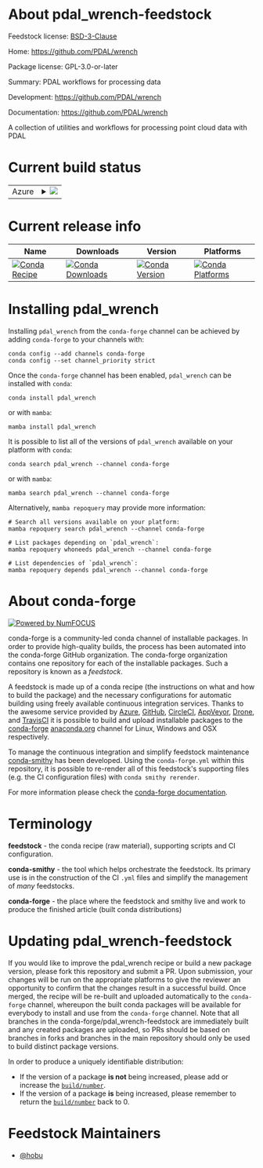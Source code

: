 About pdal_wrench-feedstock
===========================

Feedstock license: [BSD-3-Clause](https://github.com/conda-forge/pdal_wrench-feedstock/blob/main/LICENSE.txt)

Home: https://github.com/PDAL/wrench

Package license: GPL-3.0-or-later

Summary: PDAL workflows for processing data

Development: https://github.com/PDAL/wrench

Documentation: https://github.com/PDAL/wrench

A collection of utilities and workflows for processing point cloud
data with PDAL


Current build status
====================


<table>
    
  <tr>
    <td>Azure</td>
    <td>
      <details>
        <summary>
          <a href="https://dev.azure.com/conda-forge/feedstock-builds/_build/latest?definitionId=20953&branchName=main">
            <img src="https://dev.azure.com/conda-forge/feedstock-builds/_apis/build/status/pdal_wrench-feedstock?branchName=main">
          </a>
        </summary>
        <table>
          <thead><tr><th>Variant</th><th>Status</th></tr></thead>
          <tbody><tr>
              <td>linux_64</td>
              <td>
                <a href="https://dev.azure.com/conda-forge/feedstock-builds/_build/latest?definitionId=20953&branchName=main">
                  <img src="https://dev.azure.com/conda-forge/feedstock-builds/_apis/build/status/pdal_wrench-feedstock?branchName=main&jobName=linux&configuration=linux%20linux_64_" alt="variant">
                </a>
              </td>
            </tr><tr>
              <td>linux_aarch64</td>
              <td>
                <a href="https://dev.azure.com/conda-forge/feedstock-builds/_build/latest?definitionId=20953&branchName=main">
                  <img src="https://dev.azure.com/conda-forge/feedstock-builds/_apis/build/status/pdal_wrench-feedstock?branchName=main&jobName=linux&configuration=linux%20linux_aarch64_" alt="variant">
                </a>
              </td>
            </tr><tr>
              <td>linux_ppc64le</td>
              <td>
                <a href="https://dev.azure.com/conda-forge/feedstock-builds/_build/latest?definitionId=20953&branchName=main">
                  <img src="https://dev.azure.com/conda-forge/feedstock-builds/_apis/build/status/pdal_wrench-feedstock?branchName=main&jobName=linux&configuration=linux%20linux_ppc64le_" alt="variant">
                </a>
              </td>
            </tr><tr>
              <td>osx_64</td>
              <td>
                <a href="https://dev.azure.com/conda-forge/feedstock-builds/_build/latest?definitionId=20953&branchName=main">
                  <img src="https://dev.azure.com/conda-forge/feedstock-builds/_apis/build/status/pdal_wrench-feedstock?branchName=main&jobName=osx&configuration=osx%20osx_64_" alt="variant">
                </a>
              </td>
            </tr><tr>
              <td>osx_arm64</td>
              <td>
                <a href="https://dev.azure.com/conda-forge/feedstock-builds/_build/latest?definitionId=20953&branchName=main">
                  <img src="https://dev.azure.com/conda-forge/feedstock-builds/_apis/build/status/pdal_wrench-feedstock?branchName=main&jobName=osx&configuration=osx%20osx_arm64_" alt="variant">
                </a>
              </td>
            </tr><tr>
              <td>win_64</td>
              <td>
                <a href="https://dev.azure.com/conda-forge/feedstock-builds/_build/latest?definitionId=20953&branchName=main">
                  <img src="https://dev.azure.com/conda-forge/feedstock-builds/_apis/build/status/pdal_wrench-feedstock?branchName=main&jobName=win&configuration=win%20win_64_" alt="variant">
                </a>
              </td>
            </tr>
          </tbody>
        </table>
      </details>
    </td>
  </tr>
</table>

Current release info
====================

| Name | Downloads | Version | Platforms |
| --- | --- | --- | --- |
| [![Conda Recipe](https://img.shields.io/badge/recipe-pdal_wrench-green.svg)](https://anaconda.org/conda-forge/pdal_wrench) | [![Conda Downloads](https://img.shields.io/conda/dn/conda-forge/pdal_wrench.svg)](https://anaconda.org/conda-forge/pdal_wrench) | [![Conda Version](https://img.shields.io/conda/vn/conda-forge/pdal_wrench.svg)](https://anaconda.org/conda-forge/pdal_wrench) | [![Conda Platforms](https://img.shields.io/conda/pn/conda-forge/pdal_wrench.svg)](https://anaconda.org/conda-forge/pdal_wrench) |

Installing pdal_wrench
======================

Installing `pdal_wrench` from the `conda-forge` channel can be achieved by adding `conda-forge` to your channels with:

```
conda config --add channels conda-forge
conda config --set channel_priority strict
```

Once the `conda-forge` channel has been enabled, `pdal_wrench` can be installed with `conda`:

```
conda install pdal_wrench
```

or with `mamba`:

```
mamba install pdal_wrench
```

It is possible to list all of the versions of `pdal_wrench` available on your platform with `conda`:

```
conda search pdal_wrench --channel conda-forge
```

or with `mamba`:

```
mamba search pdal_wrench --channel conda-forge
```

Alternatively, `mamba repoquery` may provide more information:

```
# Search all versions available on your platform:
mamba repoquery search pdal_wrench --channel conda-forge

# List packages depending on `pdal_wrench`:
mamba repoquery whoneeds pdal_wrench --channel conda-forge

# List dependencies of `pdal_wrench`:
mamba repoquery depends pdal_wrench --channel conda-forge
```


About conda-forge
=================

[![Powered by
NumFOCUS](https://img.shields.io/badge/powered%20by-NumFOCUS-orange.svg?style=flat&colorA=E1523D&colorB=007D8A)](https://numfocus.org)

conda-forge is a community-led conda channel of installable packages.
In order to provide high-quality builds, the process has been automated into the
conda-forge GitHub organization. The conda-forge organization contains one repository
for each of the installable packages. Such a repository is known as a *feedstock*.

A feedstock is made up of a conda recipe (the instructions on what and how to build
the package) and the necessary configurations for automatic building using freely
available continuous integration services. Thanks to the awesome service provided by
[Azure](https://azure.microsoft.com/en-us/services/devops/), [GitHub](https://github.com/),
[CircleCI](https://circleci.com/), [AppVeyor](https://www.appveyor.com/),
[Drone](https://cloud.drone.io/welcome), and [TravisCI](https://travis-ci.com/)
it is possible to build and upload installable packages to the
[conda-forge](https://anaconda.org/conda-forge) [anaconda.org](https://anaconda.org/)
channel for Linux, Windows and OSX respectively.

To manage the continuous integration and simplify feedstock maintenance
[conda-smithy](https://github.com/conda-forge/conda-smithy) has been developed.
Using the ``conda-forge.yml`` within this repository, it is possible to re-render all of
this feedstock's supporting files (e.g. the CI configuration files) with ``conda smithy rerender``.

For more information please check the [conda-forge documentation](https://conda-forge.org/docs/).

Terminology
===========

**feedstock** - the conda recipe (raw material), supporting scripts and CI configuration.

**conda-smithy** - the tool which helps orchestrate the feedstock.
                   Its primary use is in the construction of the CI ``.yml`` files
                   and simplify the management of *many* feedstocks.

**conda-forge** - the place where the feedstock and smithy live and work to
                  produce the finished article (built conda distributions)


Updating pdal_wrench-feedstock
==============================

If you would like to improve the pdal_wrench recipe or build a new
package version, please fork this repository and submit a PR. Upon submission,
your changes will be run on the appropriate platforms to give the reviewer an
opportunity to confirm that the changes result in a successful build. Once
merged, the recipe will be re-built and uploaded automatically to the
`conda-forge` channel, whereupon the built conda packages will be available for
everybody to install and use from the `conda-forge` channel.
Note that all branches in the conda-forge/pdal_wrench-feedstock are
immediately built and any created packages are uploaded, so PRs should be based
on branches in forks and branches in the main repository should only be used to
build distinct package versions.

In order to produce a uniquely identifiable distribution:
 * If the version of a package **is not** being increased, please add or increase
   the [``build/number``](https://docs.conda.io/projects/conda-build/en/latest/resources/define-metadata.html#build-number-and-string).
 * If the version of a package **is** being increased, please remember to return
   the [``build/number``](https://docs.conda.io/projects/conda-build/en/latest/resources/define-metadata.html#build-number-and-string)
   back to 0.

Feedstock Maintainers
=====================

* [@hobu](https://github.com/hobu/)

